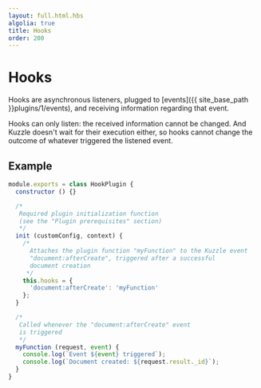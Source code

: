 ```yaml
---
layout: full.html.hbs
algolia: true
title: Hooks
order: 200
---
```



# Hooks

Hooks are asynchronous listeners, plugged to [events]({{ site_base_path }}plugins/1/events), and receiving information regarding that event.

Hooks can only listen: the received information cannot be changed. And Kuzzle doesn't wait for their execution either, so hooks cannot change the outcome of whatever triggered the listened event.


## Example

```javascript
module.exports = class HookPlugin {
  constructor () {}

  /*
   Required plugin initialization function
   (see the "Plugin prerequisites" section)
   */
  init (customConfig, context) {
    /*
      Attaches the plugin function "myFunction" to the Kuzzle event
      "document:afterCreate", triggered after a successful
      document creation
     */
    this.hooks = {
      'document:afterCreate': 'myFunction'
    };
  }

  /*
   Called whenever the "document:afterCreate" event 
   is triggered
   */
  myFunction (request, event) {
    console.log(`Event ${event} triggered`);
    console.log(`Document created: ${request.result._id}`);
  }
}
```
